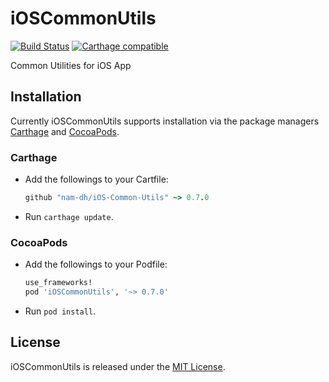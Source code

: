 # iOSCommonUtils 
[![Build Status](https://travis-ci.com/nam-dh/iOS-Common-Utils.svg?branch=master)](https://travis-ci.com/nam-dh/iOS-Common-Utils) [![Carthage compatible](https://img.shields.io/badge/Carthage-compatible-4BC51D.svg?style=flat)](https://github.com/Carthage/Carthage)  

Common Utilities for iOS App

## Installation

Currently iOSCommonUtils supports installation via the package managers [Carthage](https://github.com/Carthage/Carthage) and [CocoaPods](https://cocoapods.org/).

### Carthage

- Add the followings to your Cartfile:
    ```ruby
    github "nam-dh/iOS-Common-Utils" ~> 0.7.0
    ```
- Run `carthage update`.


### CocoaPods

- Add the followings to your Podfile:
    ```ruby
    use_frameworks!
    pod 'iOSCommonUtils', '~> 0.7.0'
    ```
- Run `pod install`.

## License

iOSCommonUtils is released under the [MIT License](LICENSE.md).
